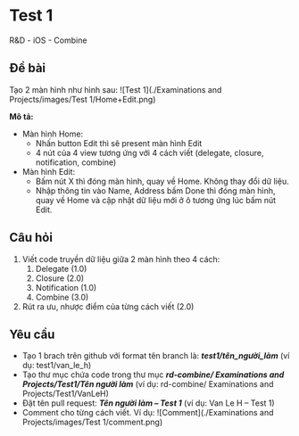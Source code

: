 # Test 1
R&amp;D - iOS - Combine

## Đề bài
Tạo 2 màn hình như hình sau:
![Test 1](./Examinations and Projects/images/Test 1/Home+Edit.png)

**Mô tả:**
* Màn hình Home:
    * Nhấn button Edit thì sẽ present màn hình Edit
    * 4 nút của 4 view tương ứng với 4 cách viết (delegate, closure, notification, combine)
* Màn hình Edit:
    * Bấm nút X thì đóng màn hình, quay về Home. Không thay đổi dữ liệu.
    * Nhập thông tin vào Name, Address bấm Done thì đóng màn hình, quay về Home và cập nhật dữ liệu mới ở ô tương ứng lúc bấm nút Edit.

## Câu hỏi
1. Viết code truyền dữ liệu giữa 2 màn hình theo 4 cách:
    1. Delegate (1.0)
    2. Closure (2.0)
    3. Notification (1.0)
    4. Combine (3.0)
2. Rút ra ưu, nhược điểm của từng cách viết (2.0)

## Yêu cầu
 * Tạo 1 brach trên github với format tên branch là: _**test1/tên_người_làm**_ (ví dụ: test1/van_le_h)
 * Tạo thư mục chứa code trong thư mục _**rd-combine/ Examinations and Projects/Test1/*Tên người làm***_ (ví dụ: rd-combine/ Examinations and Projects/Test1/VanLeH)
 * Đặt tên pull request: _**Tên người làm – Test 1**_ (ví dụ: Van Le H – Test 1)
 * Comment cho từng cách viết. Ví dụ:
 ![Comment](./Examinations and Projects/images/Test 1/comment.png)

